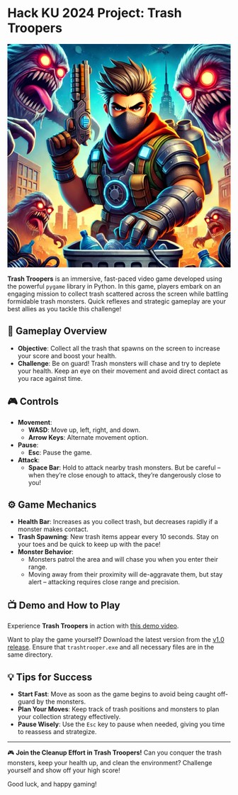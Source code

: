 # Hack KU 2024 Project: Trash Troopers

![Trash Troopers Banner](trashtrooper.png) <!-- Replace with an actual image link if available -->

**Trash Troopers** is an immersive, fast-paced video game developed using the powerful `pygame` library in Python. In this game, players embark on an engaging mission to collect trash scattered across the screen while battling formidable trash monsters. Quick reflexes and strategic gameplay are your best allies as you tackle this challenge!

## 🌟 Gameplay Overview
- **Objective**: Collect all the trash that spawns on the screen to increase your score and boost your health.
- **Challenge**: Be on guard! Trash monsters will chase and try to deplete your health. Keep an eye on their movement and avoid direct contact as you race against time.

## 🎮 Controls
- **Movement**:
  - **WASD**: Move up, left, right, and down.
  - **Arrow Keys**: Alternate movement option.
- **Pause**:
  - **Esc**: Pause the game.
- **Attack**:
  - **Space Bar**: Hold to attack nearby trash monsters. But be careful – when they’re close enough to attack, they’re dangerously close to you!

## ⚙️ Game Mechanics
- **Health Bar**: Increases as you collect trash, but decreases rapidly if a monster makes contact.
- **Trash Spawning**: New trash items appear every 10 seconds. Stay on your toes and be quick to keep up with the pace!
- **Monster Behavior**:
  - Monsters patrol the area and will chase you when you enter their range.
  - Moving away from their proximity will de-aggravate them, but stay alert – attacking requires close range and precision.

## 📺 Demo and How to Play
Experience **Trash Troopers** in action with [this demo video](https://youtu.be/BwHD54nCl7g).

Want to play the game yourself? Download the latest version from the [v1.0 release](https://github.com/manees-singh/TrashTrooper/releases/tag/v1.0). Ensure that `trashtrooper.exe` and all necessary files are in the same directory.

## 💡 Tips for Success
- **Start Fast**: Move as soon as the game begins to avoid being caught off-guard by the monsters.
- **Plan Your Moves**: Keep track of trash positions and monsters to plan your collection strategy effectively.
- **Pause Wisely**: Use the `Esc` key to pause when needed, giving you time to reassess and strategize.

---

🎮 **Join the Cleanup Effort in Trash Troopers!**
Can you conquer the trash monsters, keep your health up, and clean the environment? Challenge yourself and show off your high score!

Good luck, and happy gaming!
